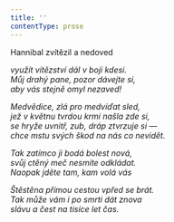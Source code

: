 ```yaml
---
title: ''
contentType: prose
---
```


Hannibal zvítězil a nedoved

_využít vítězství dál v boji kdesi.  
Můj drahý pane, pozor dávejte si,  
aby vás stejně omyl nezaved!_

_Medvědice, zlá pro medvíďat sled,  
jež v květnu tvrdou krmi našla zde si,  
se hryže uvnitř, zub, dráp ztvrzuje si —  
chce mstu svých škod na nás co nevidět._

_Tak zatímco ji bodá bolest nová,  
svůj ctěný meč nesmíte odkládat.  
Naopak jděte tam, kam volá vás_

_Štěstěna přímou cestou vpřed se brát.  
Tak může vám i po smrti dát znova  
slávu a čest na tisíce let čas._

